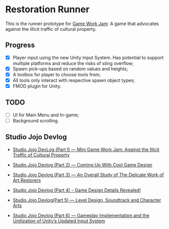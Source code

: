 # Restoration Runner

This is the runner prototype for [Game Work Jam](https://itch.io/jam/mini-game-work-jam-2023): A game that advocates against the illicit traffic of cultural property.

## Progress

- [x] Player input using the new Unity Input System. Has potential to support multiple platforms and reduce the risks of sting overflow;
- [x] Spawn pick-ups based on random values and heights;
- [x] A toolbox for player to choose tools from;
- [x] All tools only interact with respective spawn object types;
- [x] FMOD plugin for Unity.

## TODO

- [ ] UI for Main Menu and In-game;
- [ ] Background scrolling.

## Studio Jojo Devlog

- [Studio Jojo DevLog (Part I) — Mini Game Work Jam: Against the Illicit Traffic of Cultural Property](https://medium.com/@echoness/studio-jojo-dev-log-part-i-mini-game-work-jam-against-the-illicit-traffic-of-cultural-property-9635821233bb)

- [Studio Jojo Devlog (Part 2) — Coming Up With Cool Game Design](https://medium.com/@echoness/studio-jojo-devlog-part-2-coming-up-cool-game-design-6fda70498ea1)

- [Studio Jojo Devlog (Part 3) — An Overall Study of The Delicate Work of Art Restorers](https://medium.com/@echoness/studio-jojo-devlog-part-3-an-overall-study-of-the-delicate-work-of-art-restorers-3ef56625a53b)

- [Studio Jojo Devlog (Part 4) - Game Design Details Revealed!](https://medium.com/@echoness/studio-jojo-devlog-part-4-game-design-details-revealed-65f03787b111)

- [Studio Jojo Devlog(Part 5) — Level Design, Soundtrack and Character Arts](https://medium.com/@echoness/studio-jojo-devlog-part-5-level-design-soundtrack-and-character-arts-fe7b35ac9750)

- [Studio Jojo Devlog (Part 6) — Gameplay Implementation and the Unitization of Unity’s Updated Input System](https://medium.com/@echoness/studio-jojo-devlog-part-6-gameplay-implementation-and-the-unitization-of-unitys-updated-input-d4ee3413b6ac)